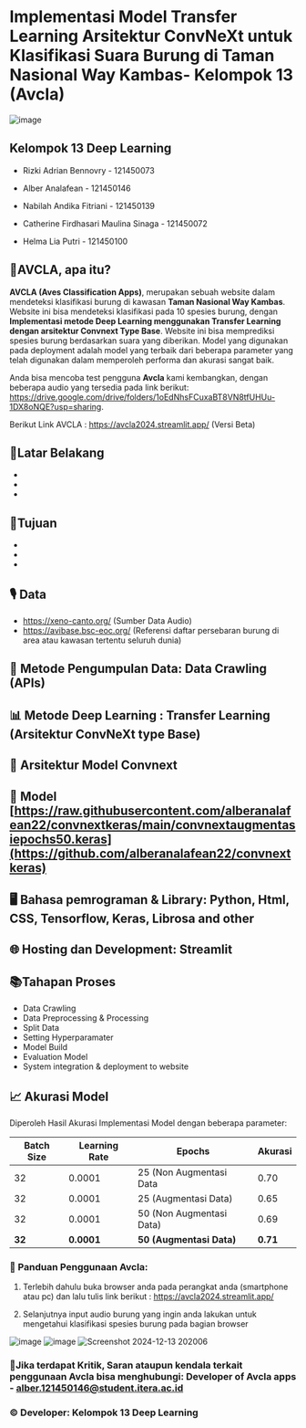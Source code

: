 # **Implementasi Model Transfer Learning Arsitektur ConvNeXt untuk Klasifikasi Suara Burung di Taman Nasional Way Kambas- Kelompok 13 (Avcla)**

![image](https://github.com/user-attachments/assets/546cf905-33dd-4c77-a772-7a87ac493110)

## Kelompok 13 Deep Learning

- Rizki Adrian Bennovry - 121450073 
  
- Alber Analafean - 121450146 
  
- Nabilah Andika Fitriani - 121450139 

- Catherine Firdhasari Maulina Sinaga - 121450072
  
- Helma Lia Putri - 121450100

## 📱**AVCLA, apa itu?** 

**AVCLA (Aves Classification Apps)**, merupakan sebuah website dalam mendeteksi klasifikasi burung di kawasan **Taman Nasional Way Kambas**. Website ini bisa mendeteksi klasifikasi pada 10 spesies burung, dengan **Implementasi metode Deep Learning menggunakan Transfer Learning dengan arsitektur Convnext Type Base**. Website ini bisa memprediksi spesies burung berdasarkan suara yang diberikan. Model yang digunakan pada deployment adalah model yang terbaik dari beberapa parameter yang telah digunakan dalam memperoleh performa dan akurasi sangat baik.

Anda bisa mencoba test pengguna **Avcla** kami kembangkan, dengan beberapa audio yang tersedia pada link berikut: https://drive.google.com/drive/folders/1oEdNhsFCuxaBT8VN8tfUHUu-1DX8oNQE?usp=sharing.

Berikut Link AVCLA : https://avcla2024.streamlit.app/ (Versi Beta)

## 📌Latar Belakang 
-
-
-

## 📌Tujuan 
-
-
-

## 🎙 Data 
- https://xeno-canto.org/ (Sumber Data Audio)
- https://avibase.bsc-eoc.org/ (Referensi daftar persebaran burung di area atau kawasan tertentu seluruh dunia)

## 📂 Metode Pengumpulan Data: Data Crawling (APIs)

## 📊 Metode Deep Learning : Transfer Learning (Arsitektur ConvNeXt type Base)

## 🧠 Arsitektur Model Convnext


## 🧠 Model  [https://raw.githubusercontent.com/alberanalafean22/convnextkeras/main/convnextaugmentasiepochs50.keras](https://github.com/alberanalafean22/convnextkeras)

## 🖥 Bahasa pemrograman & Library: Python, Html, CSS, Tensorflow, Keras, Librosa and other

## 🌐 Hosting dan Development: Streamlit

## 📚Tahapan Proses
- Data Crawling
- Data Preprocessing & Processing
- Split Data
- Setting Hyperparamater
- Model Build
- Evaluation Model
- System integration & deployment to website


## 📈 Akurasi Model 

Diperoleh Hasil Akurasi Implementasi Model dengan beberapa parameter:

| Batch Size | Learning Rate  | Epochs                   | Akurasi |
|------------|----------------|--------------------------|---------|
| 32         |     0.0001     | 25 (Non Augmentasi Data  |   0.70  |
| 32         |     0.0001     | 25 (Augmentasi Data)     |   0.65  |
| 32         |     0.0001     | 50 (Non Augmentasi Data) |   0.69  |
| **32**     |   **0.0001**   | **50 (Augmentasi Data)**   | **0.71** |


### 📳 Panduan Penggunaan Avcla:

1. Terlebih dahulu buka browser anda pada perangkat anda (smartphone atau pc) dan lalu tulis link berikut : https://avcla2024.streamlit.app/

2. Selanjutnya input audio burung yang ingin anda lakukan untuk mengetahui klasifikasi spesies burung pada bagian browser

![image](https://github.com/user-attachments/assets/546cf905-33dd-4c77-a772-7a87ac493110)
![image](https://github.com/user-attachments/assets/8500766d-88f1-436e-937c-95b87179e459)
![Screenshot 2024-12-13 202006](https://github.com/user-attachments/assets/24ff7474-8f33-443c-b1ef-f2e5d0a67f5b)

### 📝Jika terdapat Kritik, Saran ataupun kendala terkait penggunaan Avcla bisa menghubungi: Developer of Avcla apps - alber.121450146@student.itera.ac.id


### © Developer: Kelompok 13 Deep Learning
